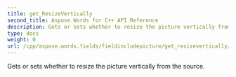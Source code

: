 ```yaml
---
title: get_ResizeVertically
second_title: Aspose.Words for C++ API Reference
description: Gets or sets whether to resize the picture vertically from the source. 
type: docs
weight: 0
url: /cpp/aspose.words.fields/fieldincludepicture/get_resizevertically/
---
```


Gets or sets whether to resize the picture vertically from the source. 

